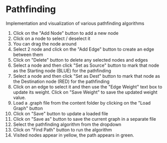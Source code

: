 # Pathfinding
Implementation and visualization of various pathfinding algorithms

1. Click on the "Add Node" button to add a new node
2. Click on a node to select / deselect it
3. You can drag the node around
4. Select 2 node and click on the "Add Edge" button to create an edge between them
5. Click on "Delete" button to delete any selected nodes and edges
6. Select a node and then click "Set as Source" button to mark that node as the Starting node (BLUE) for the pathfinding
7. Select a node and then click "Set as Dest" button to mark that node as the Destination node (RED) for the pathfinding
8. Click on an edge to select it and then use the "Edge Weight" text box to update its weight. Click on "Save Weight" to save the updated weight value.
9. Load a .graph file from the content folder by clicking on the "Load Graph" button
10. Click on "Save" button to update a loaded file
11. Click on "Save as" button to save the current graph in a separate file
12. Select the pathfinding algorithm from the dropdown
13. Click on "Find Path" button to run the algorithm
14. Visited nodes appear in yellow, the path appears in green.
